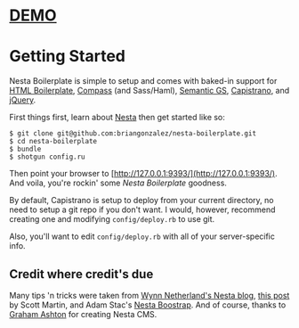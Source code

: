 # [DEMO](http://nestabp.briangonzalez.org)

# Getting Started
Nesta Boilerplate is simple to setup and comes with baked-in support for [HTML Boilerplate](http://html5boilerplate.com/), [Compass](http://compass-style.org/) (and Sass/Haml), [Semantic GS](http://semantic.gs/), [Capistrano](https://github.com/capistrano/capistrano/wiki/Documentation-v2.x), and [jQuery](http://jquery.com/).

First things first, learn about [Nesta](http://nestacms.com/) then get started like so:

    $ git clone git@github.com:briangonzalez/nesta-boilerplate.git
    $ cd nesta-boilerplate
    $ bundle
    $ shotgun config.ru

Then point your browser to [http://127.0.0.1:9393/](http://127.0.0.1:9393/). And voila, you're rockin' some _Nesta Boilerplate_ goodness.

By default, Capistrano is setup to deploy from your current directory, no need to setup a git repo if you don't want. I would, however, recommend creating one and modifying `config/deploy.rb` to use git.

Also, you'll want to edit `config/deploy.rb` with all of your server-specific info.


## Credit where credit's due
Many tips 'n tricks were taken from [Wynn Netherland's Nesta blog](https://github.com/pengwynn/wynn), [this post](http://scott-martin.com/setting-up) by Scott Martin, and Adam Stac's [Nesta Boostrap](https://github.com/adamstac/nesta-bootstrap). And of course, thanks to [Graham Ashton](http://twitter.com/grahamashton) for creating Nesta CMS.